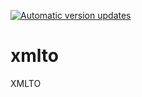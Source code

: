 [![Automatic version updates](https://github.com/ZOSOpenTools/xmltoport/actions/workflows/bump.yml/badge.svg)](https://github.com/ZOSOpenTools/xmltoport/actions/workflows/bump.yml)

# xmlto

XMLTO
